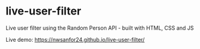 # live-user-filter

Live user filter using the Random Person API - built with HTML, CSS and JS

Live demo: https://nwsanfor24.github.io/live-user-filter/